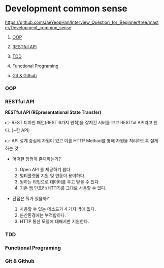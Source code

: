 # Development common sense

  https://github.com/JaeYeopHan/Interview_Question_for_Beginner/tree/master/Development_common_sense

1. [OOP]()

2. [RESTful API]()
3. [TDD]()
4. [Functional Programing]()
5. [Git & Github]()



### OOP



### RESTful API

**RESTful API (REpresentational State Transfer)**

👉 REST 디자인 패턴(REST 6가지 원칙)을 잘지킨 서버를 보고 RESTful API라고 한다. (~한 API)

👉 API 설계 중심에 자원이 있고 이를 HTTP Method를 통해 자원을 처리하도록 설계하는 것



- 어떠한 장점이 존재하는가?

  1. Open API 를 제공하기 쉽다
  2. 멀티플랫폼 지원 및 연동이 용이하다.
  3. 원하는 타입으로 데이터를 주고 받을 수 있다.
  4. 기존 웹 인프라(HTTP)를 그대로 사용할 수 있다.

  

- 단점은 뭐가 있을까?
  1. 사용할 수 있는 메소드가 4 가지 밖에 없다.
  2. 분산환경에는 부적합하다.
  3. HTTP 통신 모델에 대해서만 지원한다.



###  TDD



###  Functional Programing



###  Git & Github
